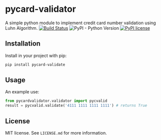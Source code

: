 pycard-validator
==========================

A simple python module to implement credit card number validation using Luhn Algorithm.
[![Build Status](https://travis-ci.org/subhajeet2107/pycard-validate.svg?branch=master)](https://travis-ci.org/subhajeet2107/pycard-validate) ![PyPI - Python Version](https://img.shields.io/pypi/pyversions/Django.svg) [![PyPI license](https://img.shields.io/pypi/l/ansicolortags.svg)](https://pypi.python.org/pypi/ansicolortags/)


## Installation

Install in your project with pip:

```bash
pip install pycard-validate
```

## Usage

An example use:

```python
from pycardvalidator.validator import pycvalid
result = pycvalid.validate('4111 1111 1111 1111') # returns True
```

## License

MIT license. See `LICENSE.md` for more information.